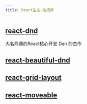 ```yaml
---
title: React生态-拖拽库
---
```


## [react-dnd](https://react-dnd.github.io/react-dnd/about)

大名鼎鼎的React核心开发 Dan 的杰作



## [react-beautiful-dnd](https://github.com/atlassian/react-beautiful-dnd)




## [react-grid-layout](https://github.com/react-grid-layout/react-grid-layout)




## [react-moveable](https://www.npmjs.com/package/react-moveable)




